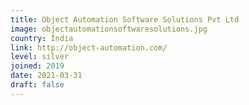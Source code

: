 ```yaml
---
title: Object Automation Software Solutions Pvt Ltd
image: objectautomationsoftwaresolutions.jpg
country: India
link: http://object-automation.com/
level: silver
joined: 2019
date: 2021-03-31
draft: false
---
```

